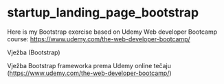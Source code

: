 # startup_landing_page_bootstrap
Here is my Bootstrap exercise based on Udemy Web developer Bootcamp course: https://www.udemy.com/the-web-developer-bootcamp/

Vježba (Bootstrap)

Vježba Bootstrap frameworka prema Udemy online tečaju (https://www.udemy.com/the-web-developer-bootcamp/)
